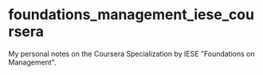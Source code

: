 # foundations_management_iese_coursera
My personal notes on the Coursera Specialization by IESE "Foundations on Management".
